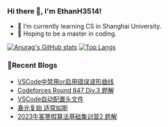 ### Hi there 👋, I'm EthanH3514!

- 🌱 I’m currently learning CS in Shanghai University.
- 🎈 Hoping to be a master in coding.

[![Anurag's GitHub stats](https://github-readme-stats.vercel.app/api?username=EthanH3514&show_icons=true&theme=tokyonight)](https://github.com/anuraghazra/github-readme-stats)
[![Top Langs](https://github-readme-stats.vercel.app/api/top-langs/?username=EthanH3514&layout=compact)](https://github.com/anuraghazra/github-readme-stats)

### **📝Recent Blogs**
<!-- BLOG-POST-LIST:START -->
- [VSCode中禁用or启用错误波形曲线](https://ethanh3514.github.io/2023/01/29/VSCode%E4%B8%AD%E7%A6%81%E7%94%A8or%E5%90%AF%E7%94%A8%E9%94%99%E8%AF%AF%E6%B3%A2%E5%BD%A2%E6%9B%B2%E7%BA%BF/)
- [Codeforces Round 847 Div.3 题解](https://ethanh3514.github.io/2023/01/28/Codeforces-Round-847-Div-3-%E9%A2%98%E8%A7%A3/)
- [VSCode自动配置头文件](https://ethanh3514.github.io/2023/01/25/VSCode%E8%87%AA%E5%8A%A8%E9%85%8D%E7%BD%AE%E5%A4%B4%E6%96%87%E4%BB%B6/)
- [春光复始 适常如斯](https://ethanh3514.github.io/2023/01/22/%E6%98%A5%E5%85%89%E5%A4%8D%E5%A7%8B-%E9%80%82%E5%B8%B8%E5%A6%82%E6%96%AF/)
- [2023牛客寒假算法基础集训营2 题解](https://ethanh3514.github.io/2023/01/20/2023%E7%89%9B%E5%AE%A2%E5%AF%92%E5%81%87%E7%AE%97%E6%B3%95%E5%9F%BA%E7%A1%80%E9%9B%86%E8%AE%AD%E8%90%A52-%E9%A2%98%E8%A7%A3/)
<!-- BLOG-POST-LIST:END -->
